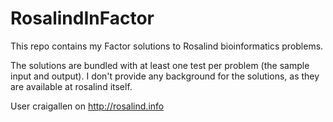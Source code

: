 # RosalindInFactor
This repo contains my Factor solutions to Rosalind bioinformatics problems. 

The solutions are bundled with at least one test per problem (the sample input and output). I don't provide any background for the solutions, as they are available at rosalind itself.

User craigallen on http://rosalind.info
